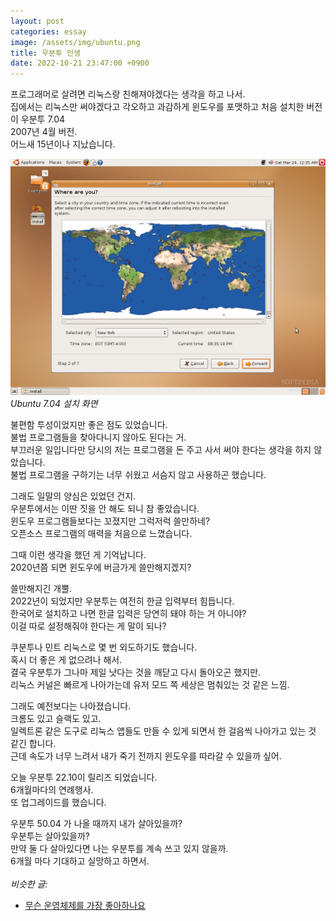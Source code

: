 ```yaml
---
layout: post
categories: essay
image: /assets/img/ubuntu.png
title: 우분투 인생
date: 2022-10-21 23:47:00 +0900
---
```


프로그래머로 살려면 리눅스랑 친해져야겠다는 생각을 하고 나서.  
집에서는 리눅스만 써야겠다고 각오하고 과감하게 윈도우를 포맷하고 처음 설치한 버전이 우분투 7.04  
2007년 4월 버전.  
어느새 15년이나 지났습니다.

![](/assets/img/ubuntu.png)  
*Ubuntu 7.04 설치 화면*

불편함 투성이었지만 좋은 점도 있었습니다.  
불법 프로그램들을 찾아다니지 않아도 된다는 거.  
부끄러운 일입니다만 당시의 저는 프로그램을 돈 주고 사서 써야 한다는 생각을 하지 않았습니다.  
불법 프로그램을 구하기는 너무 쉬웠고 서슴지 않고 사용하곤 했습니다.

그래도 일말의 양심은 있었던 건지.  
우분투에서는 이딴 짓을 안 해도 되니 참 좋았습니다.  
윈도우 프로그램들보다는 꼬졌지만 그럭저럭 쓸만하네?  
오픈소스 프로그램의 매력을 처음으로 느꼈습니다.

그때 이런 생각을 했던 게 기억납니다.  
2020년쯤 되면 윈도우에 버금가게 쓸만해지겠지?

쓸만해지긴 개뿔.  
2022년이 되었지만 우분투는 여전히 한글 입력부터 힘듭니다.  
한국어로 설치하고 나면 한글 입력은 당연히 돼야 하는 거 아니야?  
이걸 따로 설정해줘야 한다는 게 말이 되나?  

쿠분투나 민트 리눅스로 몇 번 외도하기도 했습니다.  
혹시 더 좋은 게 없으려나 해서.  
결국 우분투가 그나마 제일 낫다는 것을 깨닫고 다시 돌아오곤 했지만.  
리눅스 커널은 빠르게 나아가는데 유저 모드 쪽 세상은 멈춰있는 것 같은 느낌.

그래도 예전보다는 나아졌습니다.  
크롬도 있고 슬랙도 있고.  
일렉트론 같은 도구로 리눅스 앱들도 만들 수 있게 되면서 한 걸음씩 나아가고 있는 것 같긴 합니다.  
근데 속도가 너무 느려서 내가 죽기 전까지 윈도우를 따라갈 수 있을까 싶어.  


오늘 우분투 22.10이 릴리즈 되었습니다.  
6개월마다의 연례행사.  
또 업그레이드를 했습니다.

우분투 50.04 가 나올 때까지 내가 살아있을까?  
우분투는 살아있을까?  
만약 둘 다 살아있다면 나는 우분투를 계속 쓰고 있지 않을까.    
6개월 마다 기대하고 실망하고 하면서.
<br>
<br>
*비슷한 글:*
* [무슨 운영체제를 가장 좋아하나요](/essay/2021/08/25/무슨-운영체제를-가장-좋아하나요.html)